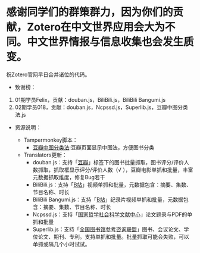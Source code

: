 # 感谢同学们的群策群力，因为你们的贡献，Zotero在中文世界应用会大为不同。中文世界情报与信息收集也会发生质变。

祝Zotero官网早日合并诸位的代码。

- 致谢榜：

1. 01期学员Felix，贡献：douban.js，BiliBili.js，BiliBili Bangumi.js
2. 02期学员018，贡献：douban.js，Ncpssd.js，Superlib.js，豆瓣中图分类法.js

- 资源说明：

  - Tampermonkey脚本：
    - [豆瓣中图分类法](https://greasyfork.org/zh-CN/scripts/408682):豆瓣页面显示中图法，方便图书分类
  - Translators更新：
    - douban.js：支持「[豆瓣](https://www.douban.com/)」标签下的图书批量抓取，图书评分/评价人数抓取，抓取框显示评分/评价人数（√ ），豆瓣电影单抓和批量，丰富元数据抓取维度，修复Bug若干
    - BiliBili.js：支持「[B站](https://www.bilibili.com/)」视频单抓和批量，元数据包含：摘要、集数、节目名称、时长
    - BiliBili Bangumi.js：支持「[B站](https://www.bilibili.com/)」纪录片视频单抓和批量，元数据包含：摘要、集数、节目名称、时长
    - Ncpssd.js：支持「[国家哲学社会科学文献中心](http://www.ncpssd.org/)」论文题录与PDF的单抓和批量
    - Superlib.js：支持「[全国图书馆参考咨询联盟](http://www.ucdrs.superlib.net/)」图书、会议论文、学位论文、期刊、专利。支持单抓和批量。批量抓取可能会失败，可以单抓或隔几个小时试试。
